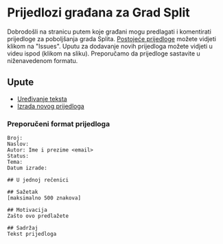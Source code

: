 # Prijedlozi građana za Grad Split

Dobrodošli na stranicu putem koje građani mogu predlagati i komentirati prijedloge za poboljšanja grada Splita. [Postojeće prijedloge](https://github.com/gradsplit/prijedlozi/issues) možete vidjeti klikom na "Issues". Uputu za dodavanje novih prijedloga možete vidjeti u videu ispod (klikom na sliku). Preporučamo da prijedloge sastavite u niženavedenom formatu.

## Upute
- [Uređivanje teksta](https://guides.github.com/features/mastering-markdown/)
- [Izrada novog prijedloga](https://youtu.be/-tRiirsV3vY)

### Preporučeni format prijedloga
```
Broj: 
Naslov: 
Autor: Ime i prezime <email>
Status: 
Tema: 
Datum izrade:

## U jednoj rečenici

## Sažetak
[maksimalno 500 znakova]

## Motivacija
Zašto ovo predlažete

## Sadržaj
Tekst prijedloga
```
